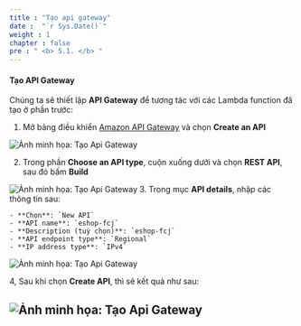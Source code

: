 ```yaml
---
title : "Tạo api gateway"
date :  "`r Sys.Date()`" 
weight : 1
chapter : false
pre : " <b> 5.1. </b> "
---
```



#### Tạo API Gateway

Chúng ta sẽ thiết lập **API Gateway** để tương tác với các Lambda function đã tạo ở phần trước:

1. Mở bảng điều khiển [Amazon API Gateway](https://console.aws.amazon.com/apigateway/home) và chọn **Create an API**

![Ảnh minh họa: Tạo Api Gateway](/images/5-config-api-gateway/5.1-create-api-gateway/01.png)

2. Trong phần **Choose an API type**, cuộn xuống dưới và chọn **REST API**, sau đó bấm **Build**

![Ảnh minh họa: Tạo Api Gateway](/images/5-config-api-gateway/5.1-create-api-gateway/02.png)
3. Trong mục **API details**, nhập các thông tin sau:

    - **Chọn**: `New API`
    - **API name**: `eshop-fcj`
    - **Description (tuỳ chọn)**: `eshop-fcj`
    - **API endpoint type**: `Regional`
    - **IP address type**: `IPv4`

![Ảnh minh họa: Tạo Api Gateway](/images/5-config-api-gateway/5.1-create-api-gateway/03.png)

4, Sau khi chọn **Create API**, thì sẽ kết quả như sau:

![Ảnh minh họa: Tạo Api Gateway](/images/5-config-api-gateway/5.1-create-api-gateway/04.png)
---




